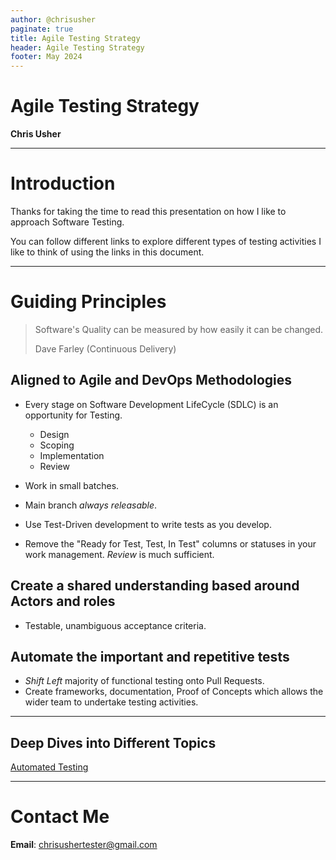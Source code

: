 ```yaml
---
author: @chrisusher
paginate: true
title: Agile Testing Strategy
header: Agile Testing Strategy
footer: May 2024
---
```


# Agile Testing Strategy

**Chris Usher**

---

# Introduction

Thanks for taking the time to read this presentation on how I like to approach Software Testing.

You can follow different links to explore different types of testing activities I like to think of using the links in this document.

---

# Guiding Principles

> Software's Quality can be measured by how easily it can be changed.
>
> Dave Farley (Continuous Delivery)

## Aligned to Agile and DevOps Methodologies

- Every stage on Software Development LifeCycle (SDLC) is an opportunity for Testing.
  - Design
  - Scoping
  - Implementation
  - Review
  
- Work in small batches.

- Main branch *always releasable*.

- Use Test-Driven development to write tests as you develop.

- Remove the "Ready for Test, Test, In Test" columns or statuses in your work management.  *Review* is much sufficient.

## Create a shared understanding based around Actors and roles

- Testable, unambiguous acceptance criteria.

## Automate the important and repetitive tests
  
- *Shift Left* majority of functional testing onto Pull Requests.
- Create frameworks, documentation, Proof of Concepts which allows the wider team to undertake testing activities.

---

## Deep Dives into Different Topics

[Automated Testing](./Pages/Topics/AutomatedTesting.md)

---

# Contact Me

**Email**: <chrisushertester@gmail.com>
